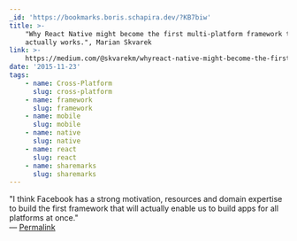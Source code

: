 ```yaml
---
_id: 'https://bookmarks.boris.schapira.dev/?KB7biw'
title: >-
    "Why React Native might become the first multi-platform framework that
    actually works.", Marian Skvarek
link: >-
    https://medium.com/@skvarekm/whyreact-native-might-become-the-first-multi-platform-framework-that-actually-works-ae819bf32721#.7khfvz6do
date: '2015-11-23'
tags:
    - name: Cross-Platform
      slug: cross-platform
    - name: framework
      slug: framework
    - name: mobile
      slug: mobile
    - name: native
      slug: native
    - name: react
      slug: react
    - name: sharemarks
      slug: sharemarks
---
```


&quot;I think Facebook has a strong motivation, resources and domain expertise
to build the first framework that will actually enable us to build apps for all
platforms at once.&quot; <br>&#8212;
<a href="https://bookmarks.boris.schapira.dev/?KB7biw" title="Permalink">Permalink</a>
